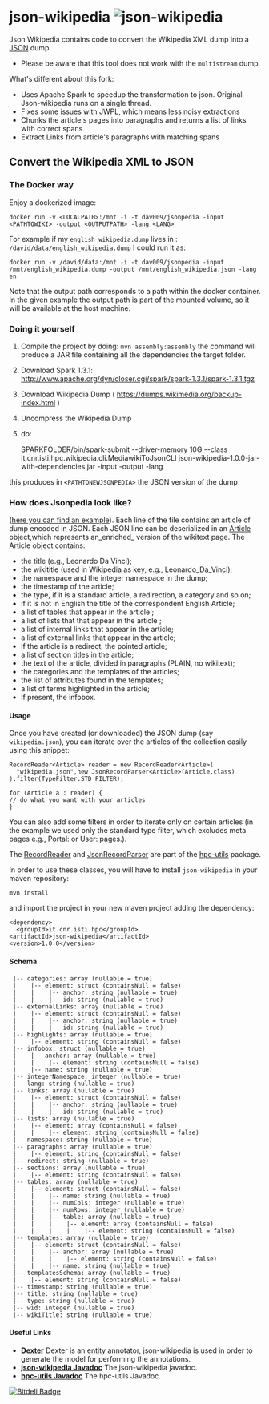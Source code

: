 json-wikipedia ![json-wikipedia](https://dl.dropboxusercontent.com/u/4663256/tmp/json-wikipedia.png) 
==============

 Json Wikipedia contains code to convert the Wikipedia XML dump into a [JSON][json] dump.
 
 - Please be aware that this tool does not work with the `multistream` dump.

 What's different about this fork:
 
 - Uses Apache Spark to speedup the transformation to json. Original Json-wikipedia runs on a single thread.
 - Fixes some issues with JWPL, which means less noisy extractions
 - Chunks the article's pages into paragraphs and returns a list of links with correct spans
 - Extract Links from article's paragraphs with matching spans


## Convert the Wikipedia XML to JSON

### The Docker way

Enjoy a dockerized image:

   `docker run -v <LOCALPATH>:/mnt -i -t dav009/jsonpedia -input <PATHTOWIKI> -output <OUTPUTPATH> -lang <LANG>`

 For example if my `english_wikipedia.dump` lives in : `/david/data/english_wikipedia.dump` I could run it as:

   `docker run -v /david/data:/mnt -i -t dav009/jsonpedia -input /mnt/english_wikipedia.dump -output /mnt/english_wikipedia.json -lang en`

Note that the output path corresponds to a path within the docker container. In the given example the output path is part of the mounted volume, so it will be available at the host machine.


### Doing it yourself

1. Compile the project by doing: `mvn assembly:assembly` the command will produce a JAR file containing all the dependencies the target folder.
2. Download Spark 1.3.1: http://www.apache.org/dyn/closer.cgi/spark/spark-1.3.1/spark-1.3.1.tgz
3. Download Wikipedia Dump ( https://dumps.wikimedia.org/backup-index.html )
4. Uncompress the Wikipedia Dump
5. do:

    SPARKFOLDER/bin/spark-submit --driver-memory 10G --class it.cnr.isti.hpc.wikipedia.cli.MediawikiToJsonCLI json-wikipedia-1.0.0-jar-with-dependencies.jar -input <PATHTODBPEDIADUMP> -output <PATHTONEWJSONPEDIA> -lang <LANG>

this produces in `<PATHTONEWJSONPEDIA>` the JSON version of the dump

### How does Jsonpedia look like?

 ([here you can find an example](https://dl.dropboxusercontent.com/u/4663256/tmp/json-wikipedia-sample.json)). Each line of the file contains an article
of dump encoded in JSON. Each JSON line can be deserialized in an [Article](http://sassicaia.isti.cnr.it/javadocs/json-wikipedia/it/cnr/isti/hpc/wikipedia/article/Article.html) object,which represents an_enriched_ version of the wikitext page. The Article object contains:


  * the title (e.g., Leonardo Da Vinci);
  * the wikititle (used in Wikipedia as key, e.g., Leonardo\_Da\_Vinci);
  * the namespace and the integer namespace in the dump;
  * the timestamp of the article;
  * the type, if it is a standard article, a redirection, a category and so on;
  * if it is not in English the title of the correspondent English Article;
  * a list of  tables that appear in the article ;
  * a list of lists that  that appear in the article ;
  * a list  of internal links that appear in the article;
  * a list of external links that appear in the article;
  * if the article  is a redirect, the pointed article;
  * a list of section titles in the article;
  * the text of the article, divided in paragraphs (PLAIN, no wikitext);
  * the categories and the templates of the articles;
  * the list of attributes found in the templates;
  * a list of terms highlighted in the article;
  * if present, the infobox. 
  
#### Usage

Once you have created (or downloaded) the JSON dump (say `wikipedia.json`), you can iterate over the articles of the collection 
easily using this snippet: 

    RecordReader<Article> reader = new RecordReader<Article>(
      "wikipedia.json",new JsonRecordParser<Article>(Article.class)
    ).filter(TypeFilter.STD_FILTER);

    for (Article a : reader) {
    // do what you want with your articles  
    }
 
You can also add some filters in order to iterate only on certain articles (in the example 
we used only the standard type filter, which excludes meta pages e.g., Portal: or User: pages.).

The [RecordReader](http://sassicaia.isti.cnr.it/javadocs/hpc-utils/it/cnr/isti/hpc/io/reader/RecordReader.html) and 
[JsonRecordParser](http://sassicaia.isti.cnr.it/javadocs/hpc-utils/it/cnr/isti/hpc/io/reader/JsonRecordParser.html) are part
of the [hpc-utils](http://sassicaia.isti.cnr.it/javadocs/hpc-utils) package.

In order to use these classes, you will have to install `json-wikipedia` in your maven repository:

    mvn install

and import the project in your new maven project adding the dependency: 

    <dependency>
      <groupId>it.cnr.isti.hpc</groupId>
    <artifactId>json-wikipedia</artifactId>
    <version>1.0.0</version>
  </dependency> 
  
#### Schema ####

```
 |-- categories: array (nullable = true)
 |    |-- element: struct (containsNull = false)
 |    |    |-- anchor: string (nullable = true)
 |    |    |-- id: string (nullable = true)
 |-- externalLinks: array (nullable = true)
 |    |-- element: struct (containsNull = false)
 |    |    |-- anchor: string (nullable = true)
 |    |    |-- id: string (nullable = true)
 |-- highlights: array (nullable = true)
 |    |-- element: string (containsNull = false)
 |-- infobox: struct (nullable = true)
 |    |-- anchor: array (nullable = true)
 |    |    |-- element: string (containsNull = false)
 |    |-- name: string (nullable = true)
 |-- integerNamespace: integer (nullable = true)
 |-- lang: string (nullable = true)
 |-- links: array (nullable = true)
 |    |-- element: struct (containsNull = false)
 |    |    |-- anchor: string (nullable = true)
 |    |    |-- id: string (nullable = true)
 |-- lists: array (nullable = true)
 |    |-- element: array (containsNull = false)
 |    |    |-- element: string (containsNull = false)
 |-- namespace: string (nullable = true)
 |-- paragraphs: array (nullable = true)
 |    |-- element: string (containsNull = false)
 |-- redirect: string (nullable = true)
 |-- sections: array (nullable = true)
 |    |-- element: string (containsNull = false)
 |-- tables: array (nullable = true)
 |    |-- element: struct (containsNull = false)
 |    |    |-- name: string (nullable = true)
 |    |    |-- numCols: integer (nullable = true)
 |    |    |-- numRows: integer (nullable = true)
 |    |    |-- table: array (nullable = true)
 |    |    |    |-- element: array (containsNull = false)
 |    |    |    |    |-- element: string (containsNull = false)
 |-- templates: array (nullable = true)
 |    |-- element: struct (containsNull = false)
 |    |    |-- anchor: array (nullable = true)
 |    |    |    |-- element: string (containsNull = false)
 |    |    |-- name: string (nullable = true)
 |-- templatesSchema: array (nullable = true)
 |    |-- element: string (containsNull = false)
 |-- timestamp: string (nullable = true)
 |-- title: string (nullable = true)
 |-- type: string (nullable = true)
 |-- wid: integer (nullable = true)
 |-- wikiTitle: string (nullable = true)
```

#### Useful Links ####

  * [**Dexter**](http://dexter.isti.cnr.it) Dexter is an entity annotator, json-wikipedia is used in order to generate the model for performing the annotations. 
  * [**json-wikipedia Javadoc**](http://sassicaia.isti.cnr.it/javadocs/json-wikipedia) The json-wikipedia javadoc.
  * [**hpc-utils Javadoc**](http://sassicaia.isti.cnr.it/javadocs/hpc-utils) The hpc-utils Javadoc.


[json]: http://www.json.org/fatfree.html "JSON: The Fat-Free Alternative to XML"


[![Bitdeli Badge](https://d2weczhvl823v0.cloudfront.net/diegoceccarelli/json-wikipedia/trend.png)](https://bitdeli.com/free "Bitdeli Badge")

